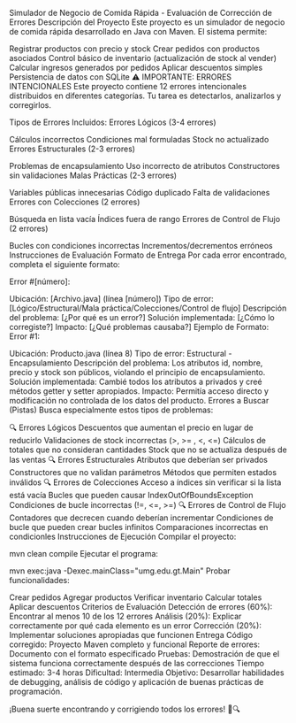 Simulador de Negocio de Comida Rápida - Evaluación de Corrección de Errores
Descripción del Proyecto
Este proyecto es un simulador de negocio de comida rápida desarrollado en Java con Maven. El sistema permite:

Registrar productos con precio y stock
Crear pedidos con productos asociados
Control básico de inventario (actualización de stock al vender)
Calcular ingresos generados por pedidos
Aplicar descuentos simples
Persistencia de datos con SQLite
⚠️ IMPORTANTE: ERRORES INTENCIONALES
Este proyecto contiene 12 errores intencionales distribuidos en diferentes categorías. Tu tarea es detectarlos, analizarlos y corregirlos.

Tipos de Errores Incluidos:
Errores Lógicos (3-4 errores)

Cálculos incorrectos
Condiciones mal formuladas
Stock no actualizado
Errores Estructurales (2-3 errores)

Problemas de encapsulamiento
Uso incorrecto de atributos
Constructores sin validaciones
Malas Prácticas (2-3 errores)

Variables públicas innecesarias
Código duplicado
Falta de validaciones
Errores con Colecciones (2 errores)

Búsqueda en lista vacía
Índices fuera de rango
Errores de Control de Flujo (2 errores)

Bucles con condiciones incorrectas
Incrementos/decrementos erróneos
Instrucciones de Evaluación
Formato de Entrega
Por cada error encontrado, completa el siguiente formato:

Error #[número]:

Ubicación: [Archivo.java] (línea [número])
Tipo de error: [Lógico/Estructural/Mala práctica/Colecciones/Control de flujo]
Descripción del problema: [¿Por qué es un error?]
Solución implementada: [¿Cómo lo corregiste?]
Impacto: [¿Qué problemas causaba?]
Ejemplo de Formato:
Error #1:

Ubicación: Producto.java (línea 8)
Tipo de error: Estructural - Encapsulamiento
Descripción del problema: Los atributos id, nombre, precio y stock son públicos, violando el principio de encapsulamiento.
Solución implementada: Cambié todos los atributos a privados y creé métodos getter y setter apropiados.
Impacto: Permitía acceso directo y modificación no controlada de los datos del producto.
Errores a Buscar (Pistas)
Busca especialmente estos tipos de problemas:

🔍 Errores Lógicos
Descuentos que aumentan el precio en lugar de reducirlo
Validaciones de stock incorrectas (>, >= , <, <=)
Cálculos de totales que no consideran cantidades
Stock que no se actualiza después de las ventas
🔍 Errores Estructurales
Atributos que deberían ser privados
Constructores que no validan parámetros
Métodos que permiten estados inválidos
🔍 Errores de Colecciones
Acceso a índices sin verificar si la lista está vacía
Bucles que pueden causar IndexOutOfBoundsException
Condiciones de bucle incorrectas (!=, <=, >=)
🔍 Errores de Control de Flujo
Contadores que decrecen cuando deberían incrementar
Condiciones de bucle que pueden crear bucles infinitos
Comparaciones incorrectas en condicionles
Instrucciones de Ejecución
Compilar el proyecto:

mvn clean compile
Ejecutar el programa:

mvn exec:java -Dexec.mainClass="umg.edu.gt.Main"
Probar funcionalidades:

Crear pedidos
Agregar productos
Verificar inventario
Calcular totales
Aplicar descuentos
Criterios de Evaluación
Detección de errores (60%): Encontrar al menos 10 de los 12 errores
Análisis (20%): Explicar correctamente por qué cada elemento es un error
Corrección (20%): Implementar soluciones apropiadas que funcionen
Entrega
Código corregido: Proyecto Maven completo y funcional
Reporte de errores: Documento con el formato especificado
Pruebas: Demostración de que el sistema funciona correctamente después de las correcciones
Tiempo estimado: 3-4 horas Dificultad: Intermedia Objetivo: Desarrollar habilidades de debugging, análisis de código y aplicación de buenas prácticas de programación.

¡Buena suerte encontrando y corrigiendo todos los errores! 🐛🔍
